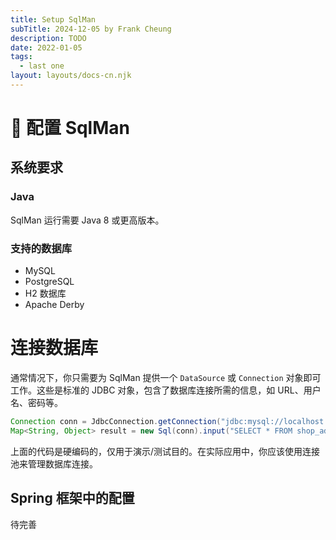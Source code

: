 ```yaml
---
title: Setup SqlMan
subTitle: 2024-12-05 by Frank Cheung
description: TODO
date: 2022-01-05
tags:
  - last one
layout: layouts/docs-cn.njk
---
```


# 🔧 配置 SqlMan

## 系统要求
### Java
SqlMan 运行需要 Java 8 或更高版本。

### 支持的数据库

- MySQL
- PostgreSQL
- H2 数据库
- Apache Derby

# 连接数据库
通常情况下，你只需要为 SqlMan 提供一个 `DataSource` 或 `Connection` 对象即可工作。这些是标准的 JDBC 对象，包含了数据库连接所需的信息，如 URL、用户名、密码等。

```java
Connection conn = JdbcConnection.getConnection("jdbc:mysql://localhost:3306/test", "root", "psw");
Map<String, Object> result = new Sql(conn).input("SELECT * FROM shop_address").query(); // 获取第一条记录
```

上面的代码是硬编码的，仅用于演示/测试目的。在实际应用中，你应该使用连接池来管理数据库连接。

## Spring 框架中的配置
待完善